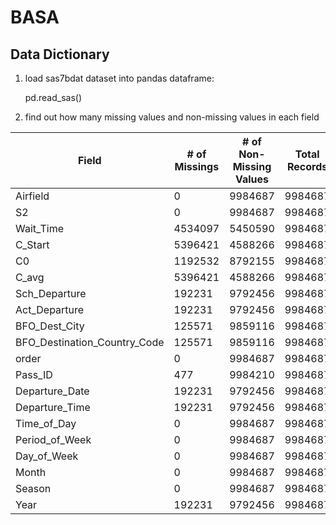 # BASA

Data Dictionary
---
1. load sas7bdat dataset into pandas dataframe: 

    pd.read_sas() 

2. find out how many missing values and non-missing values in each field


Field| # of Missings | # of Non-Missing Values | Total Records | % Missing
---|---|---|---|---
Airfield |                             0 | 9984687 | 9984687 | 0%
S2     |                               0 | 9984687 | 9984687|0%
Wait_Time  |                     4534097 | 5450590 | 9984687|45.41%
C_Start     |                    5396421 | 4588266 | 9984687|54.05%
C0           |                   1192532 | 8792155 | 9984687|11.94%
C_avg         |                  5396421 | 4588266 | 9984687|54.05%
Sch_Departure  |                  192231 | 9792456 | 9984687|1.93%
Act_Departure   |                 192231 | 9792456 |9984687|1.93%
BFO_Dest_City    |                125571 | 9859116 |9984687|1.26%
BFO_Destination_Country_Code |    125571 | 9859116 |9984687|1.26%
order                         |        0 | 9984687 |9984687|0.00%
Pass_ID                        |     477 | 9984210 |9984687|0.00%
Departure_Date                  | 192231 | 9792456 |9984687|1.93%
Departure_Time        |           192231 | 9792456 |9984687|1.93%
Time_of_Day            |               0 | 9984687 |9984687|0.00%
Period_of_Week          |              0 | 9984687 |9984687|0.00%
Day_of_Week              |             0 | 9984687 |9984687|0.00%
Month                     |            0 | 9984687 |9984687|0.00%
Season                     |           0 | 9984687 |9984687|0.00%
Year                        |     192231 | 9792456 |9984687|1.93%


